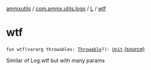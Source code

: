 [amnixutils](../../index.md) / [com.amnix.utils.logs](../index.md) / [L](index.md) / [wtf](./wtf.md)

# wtf

`fun wtf(vararg throwables: `[`Throwable`](https://kotlinlang.org/api/latest/jvm/stdlib/kotlin/-throwable/index.html)`?): `[`Unit`](https://kotlinlang.org/api/latest/jvm/stdlib/kotlin/-unit/index.html) [(source)](https://github.com/AmniX/amnixUtils/tree/master/amnixutils/src/main/java/com/amnix/utils/logs/L.kt#L88)

Similar of Log.wtf but with many params

